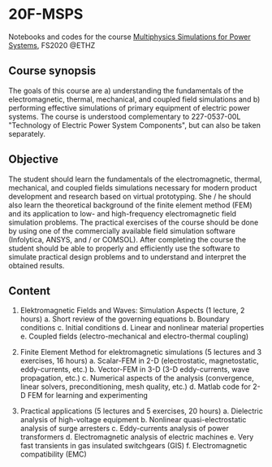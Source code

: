 # 20F-MSPS
Notebooks and codes for the course [Multiphysics Simulations for Power Systems](http://www.vvz.ethz.ch/Vorlesungsverzeichnis/lerneinheit.view?lerneinheitId=135550&semkez=2020S&ansicht=KATALOGDATEN&lang=en), FS2020 @ETHZ

## Course synopsis

The goals of this course are
a) understanding the fundamentals of the electromagnetic, thermal, mechanical, and coupled field simulations and
b) performing effective simulations of primary equipment of electric power systems. The course is understood complementary to 227-0537-00L "Technology of Electric Power System Components", but can also be taken separately.

## Objective
The student should learn the fundamentals of the electromagnetic, thermal, mechanical, and coupled fields simulations necessary for modern product development and research based on virtual prototyping. She / he should also learn the theoretical background of the finite element method (FEM) and its application to low- and high-frequency electromagnetic field simulation problems. The practical exercises of the course should be done by using one of the commercially available field simulation software (Infolytica, ANSYS, and / or COMSOL). After completing the course the student should be able to properly and efficiently use the software to simulate practical design problems and to understand and interpret the obtained results.

## Content
1. Elektromagnetic Fields and Waves: Simulation Aspects (1 lecture, 2 hours)
  a. Short review of the governing equations
  b. Boundary conditions
  c. Initial conditions
  d. Linear and nonlinear material properties
  e. Coupled fields (electro-mechanical and electro-thermal coupling)

2. Finite Element Method for elektromagnetic simulations (5 lectures and 3 exercises, 16 hours)
  a. Scalar-FEM in 2-D (electrostatic, magnetostatic, eddy-currents, etc.) 
  b. Vector-FEM in 3-D (3-D eddy-currents, wave propagation, etc.)
  c. Numerical aspects of the analysis (convergence, linear solvers, preconditioning, mesh quality, etc.)
  d. Matlab code for 2-D FEM for learning and experimenting

3. Practical applications (5 lectures and 5 exercises, 20 hours)
  a. Dielectric analysis of high-voltage equipment
  b. Nonlinear quasi-electrostatic analysis of surge arresters
  c. Eddy-currents analysis of power transformers
  d. Electromagnetic analysis of electric machines
  e. Very fast transients in gas insulated switchgears (GIS)
  f. Electromagnetic compatibility (EMC)
